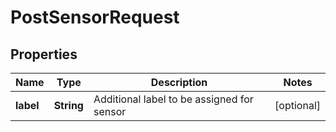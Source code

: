 # PostSensorRequest

## Properties
Name | Type | Description | Notes
------------ | ------------- | ------------- | -------------
**label** | **String** | Additional label to be assigned for sensor |  [optional]
